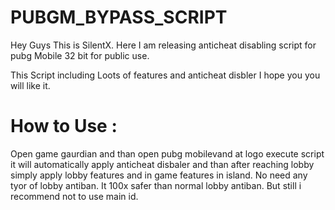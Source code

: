 # PUBGM_BYPASS_SCRIPT
Hey Guys This is SilentX. Here I am releasing anticheat disabling script for pubg Mobile 32 bit for public use.


This Script including Loots of features and anticheat disbler I hope you
you will like it.

# How to Use :

Open game gaurdian and than open pubg mobilevand at logo execute script it will automatically apply anticheat disbaler and than after reaching lobby simply apply lobby features and in game features in island. No need any tyor of lobby antiban. It 100x safer than normal lobby antiban. But still i recommend not to use main id.
